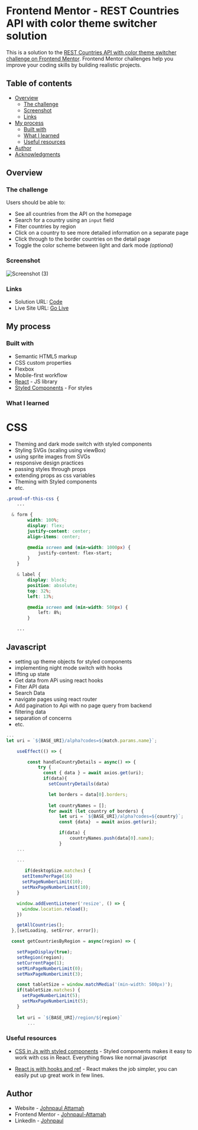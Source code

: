 # Frontend Mentor - REST Countries API with color theme switcher solution

This is a solution to the [REST Countries API with color theme switcher challenge on Frontend Mentor](https://www.frontendmentor.io/challenges/rest-countries-api-with-color-theme-switcher-5cacc469fec04111f7b848ca). Frontend Mentor challenges help you improve your coding skills by building realistic projects. 

## Table of contents

- [Overview](#overview)
  - [The challenge](#the-challenge)
  - [Screenshot](#screenshot)
  - [Links](#links)
- [My process](#my-process)
  - [Built with](#built-with)
  - [What I learned](#what-i-learned)
  - [Useful resources](#useful-resources)
- [Author](#author)
- [Acknowledgments](#acknowledgments)


## Overview

### The challenge

Users should be able to:

- See all countries from the API on the homepage
- Search for a country using an `input` field
- Filter countries by region
- Click on a country to see more detailed information on a separate page
- Click through to the border countries on the detail page
- Toggle the color scheme between light and dark mode *(optional)*

### Screenshot
![Screenshot (3)](https://user-images.githubusercontent.com/44214523/128651605-62d90a32-e6f8-4ceb-a709-52a36491d2af.png)

### Links

- Solution URL: [Code](https://github.com/Johnpaul-Attamah/countries-api-frontendmentors/)
- Live Site URL: [Go Live](https://peaceful-kalam-9b16eb.netlify.app/)

## My process

### Built with

- Semantic HTML5 markup
- CSS custom properties
- Flexbox
- Mobile-first workflow
- [React](https://reactjs.org/) - JS library
- [Styled Components](https://styled-components.com/) - For styles

### What I learned

# CSS
- Theming and dark mode switch with styled components
- Styling SVGs (scaling using viewBox)
- using sprite images from SVGs 
- responsive design practices
- passing styles through props
- extending props as css variables
- Theming with Styled components
- etc.


```css
.proud-of-this-css {
    ...

  & form {
        width: 100%;
        display: flex;
        justify-content: center;
        align-items: center;

        @media screen and (min-width: 1000px) {
            justify-content: flex-start;
        }
    }

    & label {
        display: block;
        position: absolute;
        top: 32%;
        left: 13%;

        @media screen and (min-width: 500px) {
            left: 8%;
        }

    ...

```
## Javascript
- setting up theme objects for styled components
- implementing night mode switch with hooks
- lifting up state
- Get data from APi using react hooks
- Filter API data
- Search Data
- navigate pages using react router
- Add pagination to Api with no page query from backend
- filtering data
- separation of concerns
- etc.

```js
...
let uri = `${BASE_URI}/alpha?codes=${match.params.name}`;

    useEffect(() => {

        const handleCountryDetails = async() => {
            try {
              const { data } = await axios.get(uri);
              if(data){
                setCountryDetails(data)

                let borders = data[0].borders;
                
                let countryNames = [];
                for await (let country of borders) {
                    let uri = `${BASE_URI}/alpha?codes=${country}`;
                    const {data}  = await axios.get(uri);

                    if(data) {
                        countryNames.push(data[0].name);
                    }
    ...

    ...
    
       if(desktopSize.matches) {
      setItemsPerPage(16)
      setPageNumberLimit(10);
      setMaxPageNumberLimit(10);
    }

    window.addEventListener('resize', () => {
      window.location.reload();
    })

    getAllCountries();
  },[setLoading, setError, error]);

  const getCountriesByRegion = async(region) => {

    setPageDisplay(true);
    setRegion(region);
    setCurrentPage(1);
    setMinPageNumberLimit(0);
    setMaxPageNumberLimit(3);

    const tabletSize = window.matchMedia('(min-width: 500px)');
    if(tabletSize.matches) {
      setPageNumberLimit(5);
      setMaxPageNumberLimit(5);
    }
    
    let uri = `${BASE_URI}/region/${region}`
        ...
```

### Useful resources

- [CSS in Js with styled components](https://styled-components.com/docs/advanced) - Styled components makes it easy to work with css in React. Everything flows like normal javascript

- [React js with hooks and ref](https://reactjs.org/) - React makes the job simpler, you can easily put up great work in few lines.



## Author

- Website - [Johnpaul Attamah](https://github.com/Johnpaul-Attamah)
- Frontend Mentor - [Johnpaul-Attamah](https://www.frontendmentor.io/profile/Johnpaul-Attamah)
- LinkedIn - [Johnpaul](https://www.linkedin.com/in/johnpaul-attamah-4b265983/)


